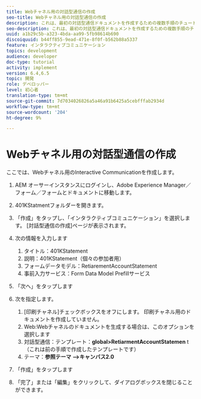 ```yaml
---
title: Webチャネル用の対話型通信の作成
seo-title: Webチャネル用の対話型通信の作成
description: これは、最初の対話型通信ドキュメントを作成するための複数手順のチュートリアルの6部目です。 ここでは、Webチャネル用のInteractive Communicationを作成します。
seo-description: これは、最初の対話型通信ドキュメントを作成するための複数手順のチュートリアルの6部目です。 ここでは、Webチャネル用のInteractive Communicationを作成します。
uuid: a1b29c5b-a323-4bda-aa99-5fb98614b690
discoiquuid: b44ff855-9ead-471e-8f0f-b562b88a5337
feature: インタラクティブコミュニケーション
topics: development
audience: developer
doc-type: tutorial
activity: implement
version: 6.4,6.5
topic: 開発
role: デベロッパー
level: 初心者
translation-type: tm+mt
source-git-commit: 7d7034026826a5a46a91b6425a5cebfffab2934d
workflow-type: tm+mt
source-wordcount: '204'
ht-degree: 9%

---
```



# Webチャネル用の対話型通信の作成

ここでは、Webチャネル用のInteractive Communicationを作成します。

1. AEM オーサーインスタンスにログインし、Adobe Experience Manager／フォーム／フォームとドキュメントに移動します。
1. 401KStatmentフォルダーを開きます。
1. 「作成」をタップし、「インタラクティブコミュニケーション」を選択します。 [対話型通信の作成]ページが表示されます。
1. 次の情報を入力します

   1. タイトル：401KStatement
   1. 説明：401KStatement（個々の参加者用）
   1. フォームデータモデル：RetiarementAccountStatement
   1. 事前入力サービス：Form Data Model Prefillサービス

1. 「次へ」をタップします
1. 次を指定します。

   1. [印刷チャネル]チェックボックスをオフにします。 印刷チャネル用のドキュメントを作成していません。
   1. Web:Webチャネルのドキュメントを生成する場合は、このオプションを選択します
   1. 対話型通信：テンプレート：**global>RetiarmentAccountStatemen** t（これは前の手順で作成したテンプレートです）
   1. テーマ：**参照テーマ —>キャンバス2.0**

1. 「作成」をタップします
1. 「完了」または「編集」をクリックして、ダイアログボックスを閉じることができます。

